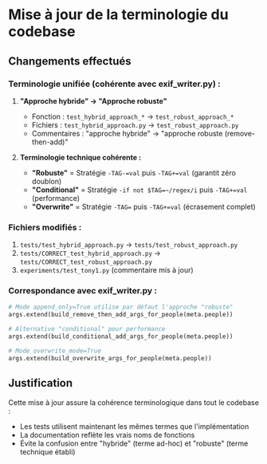 # Mise à jour de la terminologie du codebase

## Changements effectués

### Terminologie unifiée (cohérente avec exif_writer.py) :

1. **"Approche hybride" → "Approche robuste"**
   - Fonction : `test_hybrid_approach_*` → `test_robust_approach_*`
   - Fichiers : `test_hybrid_approach.py` → `test_robust_approach.py`
   - Commentaires : "approche hybride" → "approche robuste (remove-then-add)"

2. **Terminologie technique cohérente :**
   - **"Robuste"** = Stratégie `-TAG-=val` puis `-TAG+=val` (garantit zéro doublon)
   - **"Conditional"** = Stratégie `-if not $TAG=~/regex/i` puis `-TAG+=val` (performance)
   - **"Overwrite"** = Stratégie `-TAG=` puis `-TAG+=val` (écrasement complet)

### Fichiers modifiés :

1. `tests/test_hybrid_approach.py` → `tests/test_robust_approach.py`
2. `tests/CORRECT_test_hybrid_approach.py` → `tests/CORRECT_test_robust_approach.py`  
3. `experiments/test_tony1.py` (commentaire mis à jour)

### Correspondance avec exif_writer.py :

```python
# Mode append_only=True utilise par défaut l'approche "robuste"
args.extend(build_remove_then_add_args_for_people(meta.people))

# Alternative "conditional" pour performance  
args.extend(build_conditional_add_args_for_people(meta.people))

# Mode overwrite_mode=True
args.extend(build_overwrite_args_for_people(meta.people))
```

## Justification

Cette mise à jour assure la cohérence terminologique dans tout le codebase :
- Les tests utilisent maintenant les mêmes termes que l'implémentation
- La documentation reflète les vrais noms de fonctions
- Évite la confusion entre "hybride" (terme ad-hoc) et "robuste" (terme technique établi)
